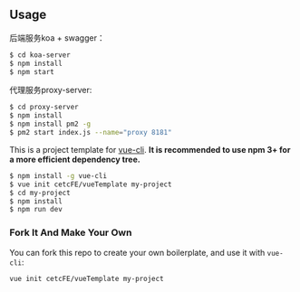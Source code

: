 ## Usage

后端服务koa + swagger：

``` bash
$ cd koa-server
$ npm install
$ npm start
```

代理服务proxy-server:

``` bash
$ cd proxy-server
$ npm install
$ npm install pm2 -g
$ pm2 start index.js --name="proxy 8181"
```

This is a project template for [vue-cli](https://github.com/vuejs/vue-cli). **It is recommended to use npm 3+ for a more efficient dependency tree.**

``` bash
$ npm install -g vue-cli
$ vue init cetcFE/vueTemplate my-project
$ cd my-project
$ npm install
$ npm run dev
```

### Fork It And Make Your Own

You can fork this repo to create your own boilerplate, and use it with `vue-cli`:

``` bash
vue init cetcFE/vueTemplate my-project
```
